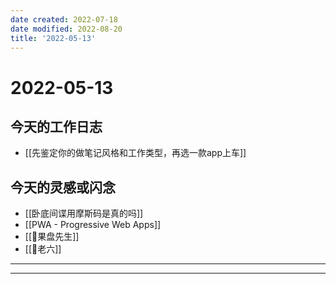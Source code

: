 ```yaml
---
date created: 2022-07-18
date modified: 2022-08-20
title: '2022-05-13'
---
```


# 2022-05-13

## 今天的工作日志

- [[先鉴定你的做笔记风格和工作类型，再选一款app上车]]

## 今天的灵感或闪念

- [[卧底间谍用摩斯码是真的吗]]
- [[PWA - Progressive Web Apps]]
- [[🐤果盘先生]]
- [[🐤老六]]
---
---
